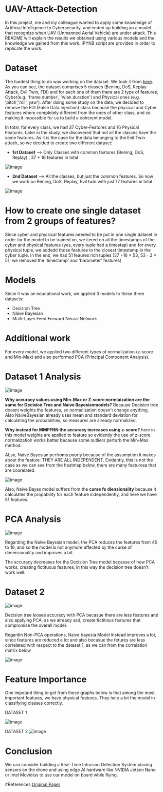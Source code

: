 # UAV-Attack-Detection

In this project, me and my colleague wanted to apply some knowledge of Artificial Intelligence to Cybersecurity, and ended up building an a model that recognize when UAV (Unmanned Aerial Vehicle) are under attack. This README will explain the results we obtained using various models and the knowledge we gained from this work. IPYNB script are provided in order to replicate the work.


# Dataset

The hardest thing to do was working on the dataset. We took it from [here](https://github.com/uamughal/UAVs-Dataset-Under-Normal-and-Cyberattacks).
As you can see, the dataset comprises 5 classes (Bening, DoS, Replay Attack, Evil Twin, FDI) and for each one of them there are 2 type of features, Cyber(e.g. 'frame.number', 'wlan.duration') and Physical ones (e.g. 'pitch','roll','yaw'). After doing some study on the data, we decided to remove the FDI (False Data Injection) class because the physical and Cyber features where completely different from the ones of other class, and so making it impossible for us to build a coherent model.

In total, for every class, we had 37 Cyber-Features and 16 Physical Features. Later in the study, we discovered that not all the classes have the same features. As it is the case for the data belonging to the Evil Twin attack, so we decided to create two different dataset:

- **1st Dataset** --> Only Classes with common features (Bening, DoS, Replay) , 37 + 16 features in total
  
![image](https://github.com/user-attachments/assets/637f4456-3482-4753-9608-592057d5fab5)

- **2nd Dataset** --> All the classes, but just the common features. So now we work on Bening, DoS, Replay, Evil twin with just 17 features in total
  
![image](https://github.com/user-attachments/assets/f471ed14-97c6-42e0-87ee-5aeddb1b9d78)




# How to create one single dataset from 2 groups of features?
Since cyber and phyisical features needed to be put in one single dataset in order for the model to be trained on, we itered on all the timestamps of the cyber and physical features (yes, every tuple had a timestap) and for every physical tuple, we addedd those features to the closest timestamp in the cyber tuple. In the end, we had 51 feaures rich tuples (37 +16 = 53, 53 - 2 = 51; we removed the 'timestamp' and 'barometer' features)


# Models
Since it was an educational work, we applied 3 models to these three datasets:
- Decision Tree
- Näive Bayesian
- Multi-Layer Feed Forward Neural Network


# Additional work
For every model, we applied two different types of normalization (z-score and Min-Max) and also performed PCA (Principal Component Analysis).


# Dataset 1 Analysis


![image](https://github.com/user-attachments/assets/1ca48f34-1bb9-4899-a40b-c5a490970234)


**Why accuracy values using Min-Max or Z-score normlaization are the same for Decision Tree and Naive Bayesianmodels?** Because Decision tree doesnt weights the features, so normalization doesn't change anything. Also NaiveBayesian already uses mean and standard deviation for calculating the probabilities, so measures are already normalized.

**Why instead for MMFFNN the accuracy increases  using z-score?** here in this model weights are applied to feature so evidently the use of z-score normalization works better because some outliers perturb the Min-Max method.

ALso, Naive Bayesian perfroms poorly because of the assumption it makes about the feature: THEY ARE ALL INDEPENDENT. Evidently, this is not the case as we can see from the heatmap below, there are many featuresa that are coorelated.

![image](https://github.com/user-attachments/assets/8029d883-bccd-4c67-8c7f-a5be46cb4a8c)



Also, Naive Bayes model suffers from the **curse fo diensionality** because it calculates the propability for each feature independently, and here we have 51 features.

# PCA Analysis

![image](https://github.com/user-attachments/assets/9e61587c-3999-438b-acd7-363779f0096a)


Regarding the Naive Bayesian model, the PCA reduces the features from 49 to 10, and so the model is not anymore affected by the curse of dimensionality and improves a bit.

The accuracy decreases for the Decision Tree model because of how PCA works, creating fictituous features, in this way the decision tree doesn't work well. 

# Dataset 2

![image](https://github.com/user-attachments/assets/8505706f-a774-46fe-b895-de8ee20c7f74)

Decision tree looses accuracy with PCA becasue there are less features and also applying PCA, as we already sad, create fictitious features that compromise the overall model.

Regardin Non-PCA operations, Naive bayesia Model instead improves a lot, since features are reduced a lot and also becasue the fetures are less correlated with respect to the dataset 1, as we can from the correlation matrix below


![image](https://github.com/user-attachments/assets/43d0c61f-444b-4ac4-9457-8d70f0ba1c06)


# Feature Importance

One impotant thing to get from these graphs below is that among the most important features, we have physical features. They help a lot the model in classifying classes correctly.

DATASET 1

![image](https://github.com/user-attachments/assets/c5c90fef-f4f5-49f8-91c5-728d8e8ed695)



DATASET 2
![image](https://github.com/user-attachments/assets/b032bfbd-0605-42b6-aa08-8d1fc3f8d66a)


# Conclusion
We can consider building a Real-Time Intrusion Detection System  placing sensors on the drone and  using edge AI hardware like NVIDIA Jetson Nano or Intel Movidius to use our model on board while flying.




#References
[Original Paper](https://ieeexplore.ieee.org/abstract/document/10368002)
